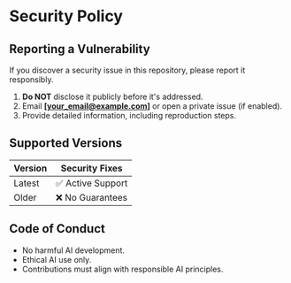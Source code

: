 # Security Policy

## Reporting a Vulnerability
If you discover a security issue in this repository, please report it responsibly.  
1. **Do NOT** disclose it publicly before it's addressed.  
2. Email **[your_email@example.com]** or open a private issue (if enabled).  
3. Provide detailed information, including reproduction steps.  

## Supported Versions
| Version | Security Fixes |
|---------|---------------|
| Latest  | ✅ Active Support |
| Older   | ❌ No Guarantees |

## Code of Conduct
- No harmful AI development.
- Ethical AI use only.
- Contributions must align with responsible AI principles.
